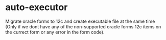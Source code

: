 # auto-executor
Migrate oracle forms to 12c and create executable file at the same time (Only if we dont have any of the non-supported oracle forms 12c items on the currect form or any error in the form code).
